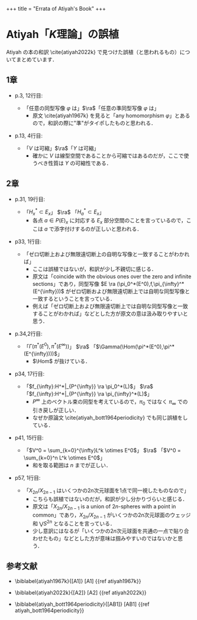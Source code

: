 +++
title = "Errata of Atiyah's Book"
+++

# Atiyah「$K$理論」の誤植

Atiyah の本の和訳 \cite{atiyah2022k} で見つけた誤植（と思われるもの）についてまとめています．



## 1章

- p.3, 12行目:
    - 「任意の同型写像 $\varphi$ は」$\ra$「任意の準同型写像 $\varphi$ は」
        - 原文 \cite{atiyah1967k} を見ると「any homomorphism $\varphi$」とあるので，和訳の際に"準"がタイポしたものと思われる．

- p.13, 4行目:
    - 「$V$ は可縮」$\ra$「$Y$ は可縮」
        - 確かに $V$ は線型空間であることから可縮ではあるのだが，ここで使うべき性質は $Y$ の可縮性である．

## 2章

- p.31, 19行目:
    - 「$H^*_x \subset E_x$」 $\ra$ 「$H^*_a \subset E_x$」
        - 各点 $a \in P(E)_x$ に対応する $E_x$ 部分空間のことを言っているので，ここは $a$ で添字付けするのが正しいと思われる．

- p33, 1行目:
    - 「ゼロ切断上および無限遠切断上の自明な写像と一致することがわかれば」
        - ここは誤植ではないが，和訳が少し不親切に感じる．
        - 原文は「coincide with the obvious ones over the zero and infinite sections」であり，同型写像 $E \ra (\pi_0^*(E^0),f,\pi_{\infty}^*(E^{\infty}))$ がゼロ切断および無限遠切断上では自明な同型写像と一致するということを言っている．
        - 例えば「ゼロ切断上および無限遠切断上では自明な同型写像と一致することがわかれば」などとした方が原文の意は汲み取りやすいと思う．

- p.34,2行目:
    - 「$\Gamma(\pi^*(E^0),\pi^*(E^{\infty}))$」 $\ra$ 「$\Gamma(\Hom(\pi^*(E^0),\pi^*(E^{\infty})))$」
        - $\Hom$ が抜けている．


- p34, 17行目:
    - 「$f_{\infty}:H^*|_{P^{\infty}} \ra \pi_0^*(L)$」 $\ra$ 「$f_{\infty}:H^*|_{P^{\infty}} \ra \pi_{\infty}^*(L)$」
        - $P^{\infty}$ 上のベクトル束の同型を考えているので，$\pi_0$ ではなく $\pi_{\infty}$ での引き戻しが正しい．
        - なぜか原論文 \cite{atiyah_bott1964periodicity} でも同じ誤植をしている．

- p41, 15行目:
    - 「$V^0 = \sum_{k=0}^{\infty}L^k \otimes E^0$」 $\ra$ 「$V^0 = \sum_{k=0}^n L^k \otimes E^0$」
        - 和を取る範囲は $n$ までが正しい．
    
- p57, 1行目:
    - 「$X_{2n}/X_{2n-1}$ はいくつかの$2n$次元球面を1点で同一視したものなので」
        - こちらも誤植ではないのだが，和訳が少し分かりづらいと感じる．
        - 原文は「$X_{2n}/X_{2n-1}$ is a union of $2n$-spheres with a point in common」であり，$X_{2n}/X_{2n-1}$ がいくつかの$2n$次元球面のウェッジ和 $\bigvee S^{2n}$ となることを言っている．
        - 少し意訳にはなるが「いくつかの$2n$次元球面を共通の一点で貼り合わせたもの」などとした方が意味は掴みやすいのではないかと思う．


## 参考文献

* \biblabel{atiyah1967k}{[A1]} [A1] {{ref atiyah1967k}}

* \biblabel{atiyah2022k}{[A2]} [A2] {{ref atiyah2022k}}

* \biblabel{atiyah_bott1964periodicity}{[AB1]} [AB1] {{ref atiyah_bott1964periodicity}}

